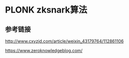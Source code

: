 # PLONK zksnark算法
## 参考链接
http://www.cxyzjd.com/article/weixin_43179764/112861106

https://www.zeroknowledgeblog.com/
